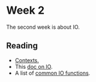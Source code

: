 # Week 2
The second week is about IO.

Reading
-------
* [Contexts.](https://github.com/korreman/haskies/blob/master/contexts.md)
* This [doc on IO](https://github.com/korreman/haskies/blob/master/IO.md).
* A list of [common IO functions](https://github.com/korreman/haskies/blob/master/common_IO.md).
